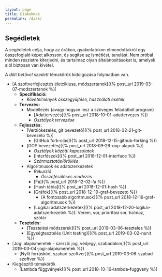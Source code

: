 ```yaml
---
layout: page
title: Diákoknak
permalink: /diak/
---
```


## Segédletek

A segédletek célja, hogy az órákon, gyakorlatokon elmondottakról egy összefoglaló képet alkosson, és segítse az ismétlést, tanulást. Nem próbál minden részletre kiterjedni, és tartalmaz olyan általánosításokat is, amelyek alól biztosan van kivétel.

A _dőlt betűvel szedett_ témakörök kidolgozása folymatban van.

* [A szoftverfejlesztés életciklusa, módszertanok]({% post_url 2019-03-07-modszertanok %})
  * **Specifikáció:**
    * _Követelmények összegyűjtése, használati esetek_
  * **Tervezés:**
    * Modellezés (avagy hogyan lesz a szöveges feladatból program)
      * [Adattervezés]({% post_url 2018-10-01-adattervezes %})
      * _Osztályok tervezése_
  * **Fejlesztés:**
    * [Verziókezelés, git bevezető]({% post_url 2018-02-21-git-bevezeto %})
      * [GitHub fork-olás]({% post_url 2018-12-15-github-forking %})
    * [OOP bevezetés]({% post_url 2018-09-26-oop-alapok %})
      * _Osztályok közötti kapcsolatok_
      * [Interfészek]({% post_url 2018-12-01-interface %})
      * _Származtatás/öröklés_
    * Algoritmusok és adatszerkezetek
      * _Rekurzió_
        * _Összefésüléses rendezés_
      * [Fa]({% post_url 2018-12-02-fa %})
      * [Hash tábla]({% post_url 2018-12-01-hash %})
      * [Gráfok]({% post_url 2018-12-19-graf-bevezeto %})
        * [A fontosabb algoritmusok]({% post_url 2018-12-19-graf-algoritmusok %})
      * [Logikai adatszerkezetek]({% post_url 2018-12-20-logikai-adatszerkezetek %}): Verem, sor, prioritási sor, halmaz, szótár
  * **Tesztelés:**
    * [Tesztelési módszerek]({% post_url 2019-03-06-teszteles %})
    * [Egységtesztelés (Unit testing)]({% post_url 2019-03-02-nunit %})
* [Jogi alapismeretek - szerzői jog, védjegy, szabadalom]({% post_url 2019-03-04-jogi-alapismeretek %})
  * [Nyílt forráskód, szabad szoftver]({% post_url 2019-03-06-szabad-szoftver %})
* Kiegészítő témakörök
  * [Lambda függvények]({% post_url 2018-10-16-lambda-fuggveny %})
